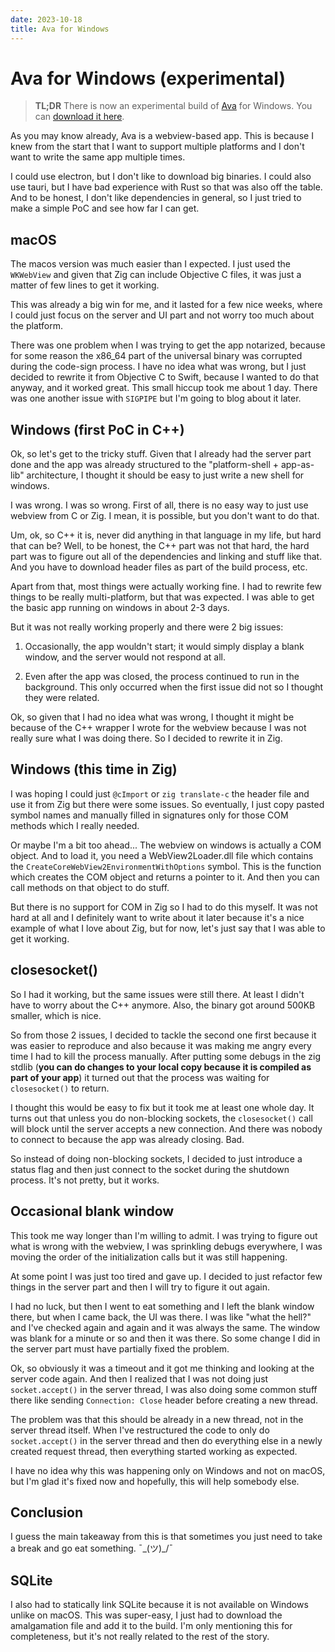 ```yaml
---
date: 2023-10-18
title: Ava for Windows
---
```


# Ava for Windows (experimental)

> **TL;DR** There is now an experimental build of [Ava](https://www.avapls.com)
> for Windows. You can [download it here](https://www.avapls.com/#download).

As you may know already, Ava is a webview-based app. This is because I knew from
the start that I want to support multiple platforms and I don't want to write
the same app multiple times.

I could use electron, but I don't like to download big binaries. I could also
use tauri, but I have bad experience with Rust so that was also off the table.
And to be honest, I don't like dependencies in general, so I just tried to make
a simple PoC and see how far I can get.

## macOS

The macos version was much easier than I expected. I just used the `WKWebView`
and given that Zig can include Objective C files, it was just a matter of few
lines to get it working.

This was already a big win for me, and it lasted for a few nice weeks, where I
could just focus on the server and UI part and not worry too much about the
platform.

There was one problem when I was trying to get the app notarized, because for
some reason the x86_64 part of the universal binary was corrupted during the
code-sign process. I have no idea what was wrong, but I just decided to rewrite
it from Objective C to Swift, because I wanted to do that anyway, and it worked
great. This small hiccup took me about 1 day. There was one another issue with
`SIGPIPE` but I'm going to blog about it later.

## Windows (first PoC in C++)

Ok, so let's get to the tricky stuff. Given that I already had the server part
done and the app was already structured to the "platform-shell + app-as-lib"
architecture, I thought it should be easy to just write a new shell for windows.

I was wrong. I was so wrong. First of all, there is no easy way to just use
webview from C or Zig. I mean, it is possible, but you don't want to do that.

Um, ok, so C++ it is, never did anything in that language in my life, but hard
that can be? Well, to be honest, the C++ part was not that hard, the hard part
was to figure out all of the dependencies and linking and stuff like that. And
you have to download header files as part of the build process, etc.

Apart from that, most things were actually working fine. I had to rewrite few
things to be really multi-platform, but that was expected. I was able to get the
basic app running on windows in about 2-3 days.

But it was not really working properly and there were 2 big issues:

1. Occasionally, the app wouldn't start; it would simply display a blank window,
   and the server would not respond at all.

2. Even after the app was closed, the process continued to run in the
   background. This only occurred when the first issue did not so I thought they
   were related.

Ok, so given that I had no idea what was wrong, I thought it might be because of
the C++ wrapper I wrote for the webview because I was not really sure what I was
doing there. So I decided to rewrite it in Zig.

## Windows (this time in Zig)

I was hoping I could just `@cImport` or `zig translate-c` the header file and
use it from Zig but there were some issues. So eventually, I just copy pasted
symbol names and manually filled in signatures only for those COM methods which
I really needed.

Or maybe I'm a bit too ahead... The webview on windows is actually a COM object.
And to load it, you need a WebView2Loader.dll file which contains the
`CreateCoreWebView2EnvironmentWithOptions` symbol. This is the function which
creates the COM object and returns a pointer to it. And then you can call
methods on that object to do stuff.

But there is no support for COM in Zig so I had to do this myself. It was not
hard at all and I definitely want to write about it later because it's a nice
example of what I love about Zig, but for now, let's just say that I was able to
get it working.

## closesocket()

So I had it working, but the same issues were still there. At least I didn't
have to worry about the C++ anymore. Also, the binary got around 500KB smaller,
which is nice.

So from those 2 issues, I decided to tackle the second one first because it was
easier to reproduce and also because it was making me angry every time I had to
kill the process manually. After putting some debugs in the zig stdlib (**you
can do changes to your local copy because it is compiled as part of your app**)
it turned out that the process was waiting for `closesocket()` to return.

I thought this would be easy to fix but it took me at least one whole day.
It turns out that unless you do non-blocking sockets, the `closesocket()` call
will block until the server accepts a new connection. And there was nobody to
connect to because the app was already closing. Bad.

So instead of doing non-blocking sockets, I decided to just introduce a status
flag and then just connect to the socket during the shutdown process.
It's not pretty, but it works.

## Occasional blank window

This took me way longer than I'm willing to admit. I was trying to figure out
what is wrong with the webview, I was sprinkling debugs everywhere, I was moving
the order of the initialization calls but it was still happening.

At some point I was just too tired and gave up. I decided to just refactor few
things in the server part and then I will try to figure it out again.

I had no luck, but then I went to eat something and I left the blank window there,
but when I came back, the UI was there. I was like "what the hell?" and I've checked
again and again and it was always the same. The window was blank for a minute or
so and then it was there. So some change I did in the server part must have
partially fixed the problem.

Ok, so obviously it was a timeout and it got me thinking and looking at the
server code again. And then I realized that I was not doing just `socket.accept()`
in the server thread, I was also doing some common stuff there like sending
`Connection: Close` header before creating a new thread.

The problem was that this should be already in a new thread, not in the server
thread itself. When I've restructured the code to only do `socket.accept()` in
the server thread and then do everything else in a newly created request thread,
then everything started working as expected.

I have no idea why this was happening only on Windows and not on macOS, but I'm
glad it's fixed now and hopefully, this will help somebody else.

## Conclusion

I guess the main takeaway from this is that sometimes you just need to take a
break and go eat something. ¯\_(ツ)\_/¯

## SQLite

I also had to statically link SQLite because it is not available on Windows
unlike on macOS. This was super-easy, I just had to download the amalgamation
file and add it to the build. I'm only mentioning this for completeness, but
it's not really related to the rest of the story.
